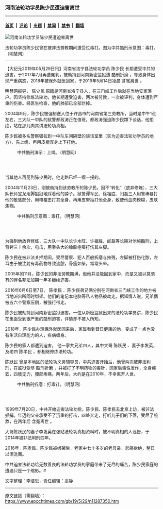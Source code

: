 ### 河南法轮功学员陈少民遭迫害离世

---

#### [首页](../../../..?n11287350) &nbsp;|&nbsp; [评论](../../../../../epoch-comment?n11287350) &nbsp;|&nbsp; [专题](../../../../../epoch-special?n11287350) &nbsp;|&nbsp; [禁闻](../../../../../epoch-news?n11287350) &nbsp;|&nbsp; [禁书](../../../../../books?n11287350) &nbsp;|&nbsp; [翻墙](https://github.com/gfw-breaker/nogfw/blob/master/README.md?n11287350)


<div><img alt="河南法轮功学员陈少民遭迫害离世" class="attachment-djy_600_400 size-djy_600_400 wp-post-image" src="https://i.epochtimes.com/assets/uploads/2019/05/2010-9-26-featurephotos-64_fLC3ND3-600x400.jpg"/>
<div class="caption">
 <p>
  法轮功学员陈少民曾在被非法劳教期间遭受过毒打。图为中共酷刑示意图：毒打。（明慧网）
 </p>
</div></div><hr/><div class="post_content" id="artbody" itemprop="articleBody">
 <!-- article content begin -->
 <p>
  【大纪元2019年05月29日讯】河南省洛宁县法轮功学员
  <ok href="https://www.epochtimes.com/gb/tag/%E9%99%88%E5%B0%91%E6%B0%91.html">
   陈少民
  </ok>
  长期遭受中共的迫害，于2017年7月再遭冤判，被劫持到河南新密监狱遭
  <ok href="https://www.epochtimes.com/gb/tag/%E9%85%B7%E5%88%91%E6%8A%98%E7%A3%A8.html">
   酷刑折磨
  </ok>
  ，导致身体出现严重病态，2018年被保外就医回家，于2019年5月14日凌晨
  <ok href="https://www.epochtimes.com/gb/tag/%E5%90%AB%E5%86%A4%E7%A6%BB%E4%B8%96.html">
   含冤离世
  </ok>
  。
 </p>
 <p>
  明慧网报导，
  <ok href="https://www.epochtimes.com/gb/tag/%E9%99%88%E5%B0%91%E6%B0%91.html">
   陈少民
  </ok>
  原籍是河南省洛宁县人，在三门峡工作后就在当地安家落户。因坚持修炼法轮功，他长期遭受迫害，两次被劳教，一次被诬判，身体遭到严重的伤害。经医生检查，他的肺部已全部烂掉。
 </p>
 <p>
  2004年9月，陈少民被强制送入位于许昌市的河南省第三劳教所，当时是中午1点左右，三大队一中队的狱警都政涛正在值班。都政涛强迫陈少民蹲下谈话，他拒绝，站在那儿向其讲法轮功真相。
 </p>
 <p>
  陈少民被多名警察强拉到一中队车间隔壁的谈话室里（实为迫害法轮功学员的地方），先上绳，再用皮棍浑身上下打他。
 </p>
 <figure aria-describedby="caption-attachment-11287373" class="wp-caption aligncenter" id="attachment_11287373" style="width: 209px">
  <ok href="https://i.epochtimes.com/assets/uploads/2019/05/2004-12-12-mianyang-8-ss.jpg" target="_blank">
   <img alt="" class="wp-image-11287373" src="https://i.epochtimes.com/assets/uploads/2019/05/2004-12-12-mianyang-8-ss.jpg"/>
  </ok>
  <br/><figcaption class="wp-caption-text" id="caption-attachment-11287373">
   中共酷刑演示：上绳。（明慧网）
  </figcaption><br/>
 </figure><br/>
 <p>
  当其他人再见到陈少民时，他走路已经一瘸一拐的。
 </p>
 <p>
  2004年11月23日，刚被劫持到该劳教所的陈少民，因不“转化”（放弃修炼），三大队长师宝龙用脚狠狠地踩着他的脖子。狱警谭军民、徐祖胜、闰磊三人用警棒暴打他的敏感部分，用电棍击打其全身，再用皮带抽打他全身，致使他血肉模糊，皮肤焦糊。
 </p>
 <figure aria-describedby="caption-attachment-11287413" class="wp-caption aligncenter" id="attachment_11287413" style="width: 253px">
  <ok href="https://i.epochtimes.com/assets/uploads/2019/05/p6137192a724794355.jpg" target="_blank">
   <img alt="" class="size-full wp-image-11287413" src="https://i.epochtimes.com/assets/uploads/2019/05/p6137192a724794355.jpg"/>
  </ok>
  <br/><figcaption class="wp-caption-text" id="caption-attachment-11287413">
   中共酷刑示意图：毒打。（明慧网）
  </figcaption><br/>
 </figure><br/>
 <p>
  为强制他放弃修炼，三大队一中队长许水旺、许祖胜、阎磊等长期对他施酷刑，上背铐三十余次，电击，用拳头大的橡胶疙瘩打伤其左脚。
 </p>
 <p>
  陈少民在被非法关押期间，受尽警察、犯人百般折磨与摧残，左脚被打伤化脓，左耳由于被注射有毒药物导致流脓，骨瘦如柴，常常头晕。
 </p>
 <p>
  2005年的11月，陈少民的非法劳教期满，但他并没能回到家中，而是又被以莫须有的罪名非法加期一年多继续迫害。
 </p>
 <p>
  2016年6月6日至7日，
  <ok href="https://www.epochtimes.com/gb/tag/%E9%99%88%E5%AD%9D%E6%B0%91.html">
   陈孝民
  </ok>
  、陈少民弟兄俩分别在河南省三门峡工作的地方被当地派出所同时绑架。他们的笔记本电脑等私人物品被劫走。据知情人说，兄弟俩被五六个警察压倒，被强行带走。
 </p>
 <p>
  陈少民被劫持到河南新密监狱迫害。一位从新密监狱出来的法轮功学员讲，陈少民在里面受到很严重的酷刑迫害，详情却不被人所知。
 </p>
 <p>
  2018年，陈少民办理保外就医回来后，家属看到昔日健康的他，变成了一点也没有生活自理能力的人，疾病缠身。
 </p>
 <p>
  陈少民的家人都遭到迫害。 他一家共兄弟四人，其中大哥
  <ok href="https://www.epochtimes.com/gb/tag/%E9%99%88%E8%B7%83%E6%B0%91.html">
   陈跃民
  </ok>
  、妻子李发英，及老四
  <ok href="https://www.epochtimes.com/gb/tag/%E9%99%88%E5%AD%9D%E6%B0%91.html">
   陈孝民
  </ok>
  ，都相继修炼法轮功。
 </p>
 <p>
  <ok href="https://www.epochtimes.com/gb/tag/%E9%99%88%E8%B7%83%E6%B0%91.html">
   陈跃民
  </ok>
  曾是本地区的法轮功义务辅导员，中共迫害开始后，他曾两次被非法判刑，在监狱受尽
  <ok href="https://www.epochtimes.com/gb/tag/%E9%85%B7%E5%88%91%E6%8A%98%E7%A3%A8.html">
   酷刑折磨
  </ok>
  ，并被打了不明药物的毒针，回家后毒性发作，全身瘫软，四肢无力，腰部疼痛。两年后，大约是在2010年，不幸离开人世。
 </p>
 <figure aria-describedby="caption-attachment-11287414" class="wp-caption aligncenter" id="attachment_11287414" style="width: 270px">
  <ok href="https://i.epochtimes.com/assets/uploads/2019/05/1301120514272320-600x400.jpg" target="_blank">
   <img alt="" class="wp-image-11287414" src="https://i.epochtimes.com/assets/uploads/2019/05/1301120514272320-600x400-600x400.jpg"/>
  </ok>
  <br/><figcaption class="wp-caption-text" id="caption-attachment-11287414">
   中共酷刑折磨：打毒针。（明慧网）
  </figcaption><br/>
 </figure><br/>
 <p>
  1999年7月20日，中共开始迫害法轮功后，陈少民、陈孝民去北京上访，被非法抓捕。年迈的父亲承受不了沉重的打击，四处奔走，打听儿子们的下落，受尽了煎熬，在两年后
  <ok href="https://www.epochtimes.com/gb/tag/%E5%90%AB%E5%86%A4%E7%A6%BB%E4%B8%96.html">
   含冤离世
  </ok>
  。
 </p>
 <p>
  大哥陈跃民的妻子李发英在张贴法轮功真相资料时，被不明真相的人诬告，于2014年被非法判刑四年。
 </p>
 <p>
  2016年，陈孝民、陈少民被绑架后，老家中七十多岁的老母亲，悲痛欲绝，整日以泪洗面。
 </p>
 <p>
  中共迫害法轮功给无数善良的法轮功学员的家庭带来了无尽的痛苦，陈少民家庭的遭遇只是一个缩影。#
 </p>
 <p>
  文字整理：李洁思，责任编辑：高静
 </p>
 <!-- article content end -->
 <div id="below_article_ad">
 </div>
</div>


---

原文链接（需翻墙）：https://www.epochtimes.com/gb/19/5/29/n11287350.htm